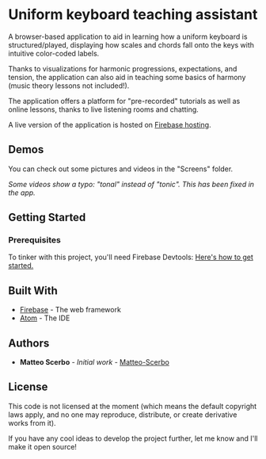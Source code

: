 # Uniform keyboard teaching assistant

A browser-based application to aid in learning how a uniform keyboard is structured/played, displaying how scales and chords fall onto the keys with intuitive color-coded labels.

Thanks to visualizations for harmonic progressions, expectations, and tension, the application can also aid in teaching some basics of harmony (music theory lessons not included!).

The application offers a platform for "pre-recorded" tutorials as well as online lessons, thanks to live listening rooms and chatting.

A live version of the application is hosted on [Firebase hosting](https://uniform-keyboard.firebaseapp.com/).

## Demos

You can check out some pictures and videos in the "Screens" folder.

*Some videos show a typo: "tonal" instead of "tonic". This has been fixed in the app.*

## Getting Started

### Prerequisites

To tinker with this project, you'll need Firebase Devtools:
[Here's how to get started.](https://firebase.google.com/docs/cli/)

## Built With

* [Firebase](https://firebase.google.com/) - The web framework
* [Atom](https://atom.io/) - The IDE

## Authors

* **Matteo Scerbo** - *Initial work* - [Matteo-Scerbo](https://gist.github.com/Matteo-Scerbo)

## License

This code is not licensed at the moment (which means the default copyright laws apply, and no one may reproduce, distribute, or create derivative works from it).

If you have any cool ideas to develop the project further, let me know and I'll make it open source!
